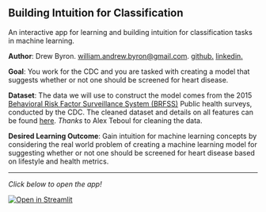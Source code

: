 
## Building Intuition for Classification

An interactive app for learning and building intuition for classification tasks in machine learning. 

__Author__: Drew Byron. william.andrew.byron@gmail.com. [github.](http://github.com/drewbyron) [linkedin.](http://linkedin.com/in/drew-byron/) 

__Goal__:  You work for the CDC and you are tasked with creating a model that suggests whether or not one should be screened for heart disease. 

__Dataset__: The data we will use to construct the model comes from the 2015 [Behavioral Risk 
Factor Surveillance System (BRFSS)](https://www.cdc.gov/brfss/annual_data/annual_data.htm) Public health surveys, conducted 
by the CDC. The cleaned dataset and details on all features can be found 
[here](https://www.kaggle.com/alexteboul/heart-disease-health-indicators-dataset).
 _Thanks_ to Alex Teboul for cleaning the data.

__Desired Learning Outcome__: Gain intuition for machine learning concepts by considering the real world problem of 
creating a machine learning model for suggesting whether or not one should be screened for heart disease based 
on lifestyle and health metrics. 

* * *

_Click below to open the app!_

[![Open in Streamlit](https://static.streamlit.io/badges/streamlit_badge_black_white.svg)](https://share.streamlit.io/drewbyron/classification_intuition/main/classification_intuition_app.py)
